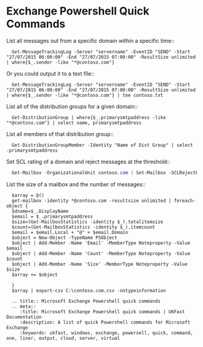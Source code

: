# Exchange Powershell Quick Commands

List all messages out from a specific domain within a specific time::

```ps1con
  Get-MessageTrackingLog -Server "servername" -EventID "SEND" -Start "27/07/2015 06:00:00" -End "27/07/2015 07:00:00" -ResultSize unlimited | where{$_.sender -like "*@contoso.com"}
```

Or you could output it to a text file::

```ps1con
  Get-MessageTrackingLog -Server "servername" -EventID "SEND" -Start "27/07/2015 06:00:00" -End "27/07/2015 07:00:00" -ResultSize unlimited | where{$_.sender -like "*@contoso.com"} | tee contoso.txt
```

List all of the distribution groups for a given domain::

```ps1con
  Get-DistributionGroup | where{$_.primarysmtpaddress -like "*@contoso.com"} | select name, primarysmtpaddress
```

List all members of that distribution group::

```ps1con
  Get-DistributionGroupMember -Identity "Name of Dist Group" | select -primarysmtpaddress
```


Set SCL rating of a domain and reject messages at the threshold::

```powershell
  Get-Mailbox -OrganizationalUnit contoso.com | Set-Mailbox -SCLRejectEnabled $true -SCLRejectThreshold 5
```


List the size of a mailbox and the number of messages::

```ps1con
  $array = @()
  get-mailbox -identity *@contoso.com -resultsize unlimited | foreach-object {
  $dname=$_.DisplayName
  $email = $_.primarysmtpaddress
  $size=(Get-MailboxStatistics -identity $_).totalitemsize
  $count=(Get-MailboxStatistics -identity $_).itemcount
  $email = $email.Local + "@" + $email.Domain
  $object = New-Object -TypeName PSObject
  $object | Add-Member -Name 'Email' -MemberType Noteproperty -Value $email
  $object | Add-Member -Name 'Count' -MemberType Noteproperty -Value $count
  $object | Add-Member -Name 'Size' -MemberType Noteproperty -Value $size
  $array += $object

  }
  $array | export-csv C:\contoso.com.csv -notypeinformation  
```

```eval_rst
  .. title:: Microsoft Exchange Powershell quick commands
  .. meta::
     :title: Microsoft Exchange Powershell quick commands | UKFast Documentation
     :description: A list of quick Powershell commands for Microsoft Exchange
     :keywords: ukfast, windows, exchange, powersell, quick, command, one, liner, output, cloud, server, virtual
